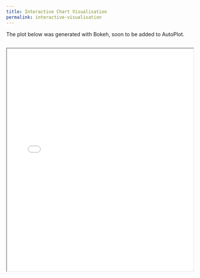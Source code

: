 ```yaml
---
title: Interactive Chart Visualisation
permalink: interactive-visualisation
---
```


The plot below was generated with Bokeh, soon to be added to AutoPlot.


<iframe data-src="candlestick.html" id="iframe" loading="lazy" style="width:100%; margin-top:1em; height:600px; overflow:hidden;" data-ga-on="wheel" data-ga-event-category="iframe" data-ga-event-action="wheel" src="candlestick.html"></iframe>

